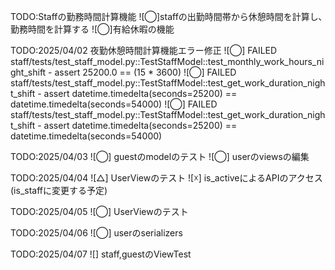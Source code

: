 ﻿TODO:Staffの勤務時間計算機能
![◯]staffの出勤時間帯から休憩時間を計算し､勤務時間を計算する
![◯]有給休暇の機能

TODO:2025/04/02 夜勤休憩時間計算機能エラー修正
![◯] FAILED staff/tests/test_staff_model.py::TestStaffModel::test_monthly_work_hours_night_shift - assert 25200.0 == (15 * 3600)
![◯] FAILED staff/tests/test_staff_model.py::TestStaffModel::test_get_work_duration_night_shift - assert datetime.timedelta(seconds=25200) == datetime.timedelta(seconds=54000)
![◯] FAILED staff/tests/test_staff_model.py::TestStaffModel::test_get_work_duration_night_shift - assert datetime.timedelta(seconds=25200) == datetime.timedelta(seconds=54000)

TODO:2025/04/03
![◯] guestのmodelのテスト
![◯] userのviewsの編集

TODO:2025/04/04
![△] UserViewのテスト
![☓] is_activeによるAPIのアクセス (is_staffに変更する予定)

TODO:2025/04/05
![◯] UserViewのテスト

TODO:2025/04/06
![◯] userのserializers

TODO:2025/04/07
![] staff,guestのViewTest
